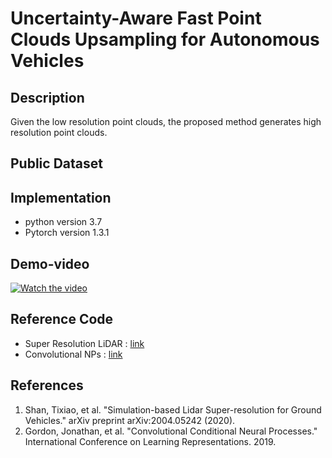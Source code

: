 # Uncertainty-Aware Fast Point Clouds Upsampling for Autonomous Vehicles



## Description
Given the low resolution point clouds, the proposed method generates high resolution point clouds.


## Public Dataset


## Implementation
* python version 3.7
* Pytorch version 1.3.1

## Demo-video

[![Watch the video](https://drive.google.com/uc?export=view&id=1ADC9fcRAVKgaO8boYVQ1BMEL9NwslwY4)](https://youtu.be/7HivWBehHOc)

## Reference Code
* Super Resolution LiDAR : [link](https://github.com/RobustFieldAutonomyLab/lidar_super_resolution)
* Convolutional NPs : [link](https://github.com/makora9143/pytorch-convcnp)

## References
1. Shan, Tixiao, et al. "Simulation-based Lidar Super-resolution for Ground Vehicles." arXiv preprint arXiv:2004.05242 (2020).
2. Gordon, Jonathan, et al. "Convolutional Conditional Neural Processes." International Conference on Learning Representations. 2019.

